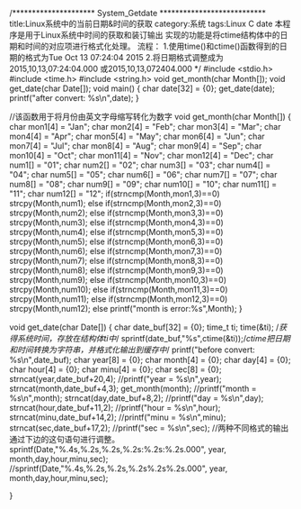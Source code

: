 /********************* System_Getdate ***************************
title:Linux系统中的当前日期&时间的获取
category:系统
tags:Linux C date
本程序是用于Linux系统中时间的获取和装订输出
实现的功能是将ctime结构体中的日期和时间的对应项进行格式化处理。
流程：
1.使用time()和ctime()函数得到的日期的格式为Tue Oct 13 07:24:04 2015
2.将日期格式调整成为2015,10,13,07:24:04.000 或2015,10,13,072404.000
*/
#include <stdio.h>
#include <time.h>
#include <string.h>
void get_month(char Month[]);
void get_date(char Date[]);
void main()
{
 char date[32] = {0};
 get_date(date);
 printf("after convert:   %s\n",date);
}

//该函数用于将月份由英文字母缩写转化为数字
void get_month(char Month[])
{
 char mon1[4] = "Jan";
 char mon2[4] = "Feb";
 char mon3[4] = "Mar";
 char mon4[4] = "Apr";
 char mon5[4] = "May";
 char mon6[4] = "Jun";
 char mon7[4] = "Jul";
 char mon8[4] = "Aug";
 char mon9[4] = "Sep";
 char mon10[4] = "Oct";
 char mon11[4] = "Nov";
 char mon12[4] = "Dec";
 char num1[] = "01";
 char num2[] = "02";
 char num3[] = "03";
 char num4[] = "04";
 char num5[] = "05";
 char num6[] = "06";
 char num7[] = "07";
 char num8[] = "08";
 char num9[] = "09";
 char num10[] = "10";
 char num11[] = "11";
 char num12[] = "12";
 if(strncmp(Month,mon1,3)==0)
   strcpy(Month,num1);
 else if(strncmp(Month,mon2,3)==0)
   strcpy(Month,num2);
 else if(strncmp(Month,mon3,3)==0)
   strcpy(Month,num3);
 else if(strncmp(Month,mon4,3)==0)
   strcpy(Month,num4);
 else if(strncmp(Month,mon5,3)==0)
   strcpy(Month,num5);
 else if(strncmp(Month,mon6,3)==0)
   strcpy(Month,num6);
 else if(strncmp(Month,mon7,3)==0)
   strcpy(Month,num7);
 else if(strncmp(Month,mon8,3)==0)
   strcpy(Month,num8);
 else if(strncmp(Month,mon9,3)==0)
   strcpy(Month,num9);
 else if(strncmp(Month,mon10,3)==0)
   strcpy(Month,num10);
 else if(strncmp(Month,mon11,3)==0)
   strcpy(Month,num11);
 else if(strncmp(Month,mon12,3)==0)
   strcpy(Month,num12);
 else
   printf("month is error:%s",Month);
}

void get_date(char Date[])
{
 char date_buf[32] = {0};
 time_t ti;
 time(&ti);   /*获得系统时间，存放在结构体ti中*/
 sprintf(date_buf,"%s",ctime(&ti));/*ctime把日期和时间转换为字符串，并格式化输出到缓存中*/
 printf("before convert:  %s\n",date_buf);
 char year[8] = {0};
 char month[4] = {0};
 char day[4] = {0};
 char hour[4] = {0};
 char minu[4] = {0};
 char sec[8] = {0};
 strncat(year,date_buf+20,4);
 //printf("year = %s\n",year);
 strncat(month,date_buf+4,3);
 get_month(month);
 //printf("month = %s\n",month);
 strncat(day,date_buf+8,2);
 //printf("day = %s\n",day);
 strncat(hour,date_buf+11,2);
 //printf("hour = %s\n",hour);
 strncat(minu,date_buf+14,2);
 //printf("minu = %s\n",minu);
 strncat(sec,date_buf+17,2);
 //printf("sec = %s\n",sec);
 //两种不同格式的输出通过下边的这句语句进行调整。
 sprintf(Date,"%.4s,%.2s,%.2s,%.2s:%.2s:%.2s.000", year, month,day,hour,minu,sec);
 //sprintf(Date,"%.4s,%.2s,%.2s,%.2s%.2s%.2s.000", year, month,day,hour,minu,sec);

}
